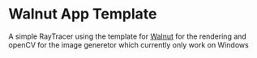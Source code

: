 # Walnut App Template

A simple RayTracer using the template for [Walnut](https://github.com/TheCherno/Walnut) for the rendering and openCV for the image generetor which currently only work on Windows 
